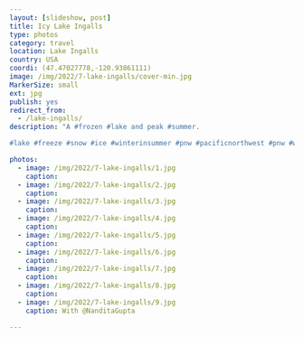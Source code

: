 ```yaml
---
layout: [slideshow, post]
title: Icy Lake Ingalls
type: photos
category: travel
location: Lake Ingalls
country: USA
coordi: (47.47027778,-120.93861111)
image: /img/2022/7-lake-ingalls/cover-min.jpg
MarkerSize: small
ext: jpg
publish: yes
redirect_from:  
  - /lake-ingalls/       
description: "A #frozen #lake and peak #summer.

#lake #freeze #snow #ice #winterinsummer #pnw #pacificnorthwest #pnw #washingtonstate #explorewashington"

photos:
  - image: /img/2022/7-lake-ingalls/1.jpg
    caption:
  - image: /img/2022/7-lake-ingalls/2.jpg
    caption:
  - image: /img/2022/7-lake-ingalls/3.jpg
    caption:
  - image: /img/2022/7-lake-ingalls/4.jpg
    caption:
  - image: /img/2022/7-lake-ingalls/5.jpg
    caption:
  - image: /img/2022/7-lake-ingalls/6.jpg
    caption:
  - image: /img/2022/7-lake-ingalls/7.jpg
    caption:
  - image: /img/2022/7-lake-ingalls/8.jpg
    caption:
  - image: /img/2022/7-lake-ingalls/9.jpg
    caption: With @NanditaGupta

---
```

